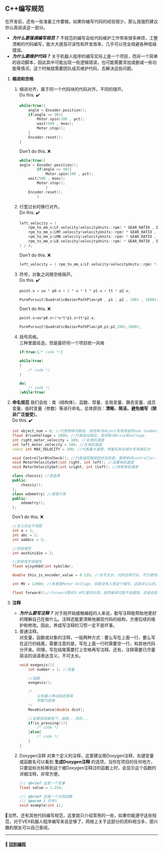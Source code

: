 ## C++编写规范
在开发前，还有一些准备工作要做。如果你编写代码的经验很少，那么我强烈建议你认真阅读这一部分。
- ***为什么要强调编写规范？***
  不规范的编写会给代码维护工作带来很多麻烦，工整清晰的代码编写，能大大提高可读性和开发效率，几乎可以完全规避各种低级错误。
- ***为什么要维护代码？***
  关于机器人程序的编写实际上是一个项目，而非一个简单的自动脚本，因此其中可能出现一些逻辑错误，也可能需要添加或删减一些功能等情况，这个时候就需要团队成员维护代码，去解决这些问题。

1. **缩进和空格**
   1. 缩进对齐，属于同一个代码块的代码对齐，不同的错开。  
        Do this. :heavy_check_mark:
        ```c++
        while(true){
            angle = Encoder.position();
            if(angle >= 90){
                Motor.spin(100 , pct);
                wait(500 , msec);
                Motor.stop();
            }
            Encoder.reset();
        }

        ```
        Don't do this. :x:
        ```c++
        while(true){
        angle = Encoder.position();
                if(angle >= 90){
                    Motor.spin(100 , pct);
            wait(500 , msec);
                Motor.stop();
                    }
            Encoder.reset();
                }
        ```
    2. 行宽过长时换行对齐。  
        Do this. :heavy_check_mark:
        ```c++
        left_velocity = (
            rpm_to_mm_s(LF.velocity(velocityUnits::rpm) * GEAR_RATIO , DRIVE_WHEEL_R * 2) +
            rpm_to_mm_s(LMF.velocity(velocityUnits::rpm) * GEAR_RATIO , DRIVE_WHEEL_R * 2) +
            rpm_to_mm_s(LMB.velocity(velocityUnits::rpm) * GEAR_RATIO , DRIVE_WHEEL_R * 2) +
            rpm_to_mm_s(LB.velocity(velocityUnits::rpm) * GEAR_RATIO , DRIVE_WHEEL_R * 2)
        ) / 4;

        ```
        Don't do this. :x:
        ```c++
        left_velocity = ( rpm_to_mm_s(LF.velocity(velocityUnits::rpm) * GEAR_RATIO , DRIVE_WHEEL_R * 2) + rpm_to_mm_s(LMF.velocity(velocityUnits::rpm) * GEAR_RATIO , DRIVE_WHEEL_R * 2) + rpm_to_mm_s(LMB.velocity(velocityUnits::rpm) * GEAR_RATIO , DRIVE_WHEEL_R * 2) + rpm_to_mm_s(LB.velocity(velocityUnits::rpm) * GEAR_RATIO , DRIVE_WHEEL_R * 2) ) / 4;
        ```
    3. 符号，对象之间用空格隔开。  
        Do this. :heavy_check_mark:
        ```c++
        point.x = uu * p0.x + 2 * u * t * p1.x + tt * p2.x;

        PurePursuit(QuadraticBezierPathPlan(p0 , p1 , p2 , 200) , 1600);
        ```
        Don't do this. :x:
        ```c++
        point.x=uu*p0.x+2*u*t*p1.x+tt*p2.x;
        
        PurePursuit(QuadraticBezierPathPlan(p0,p1,p2,200),1600);
        ```
    4. 括号风格。  
        三种里面任选，但是最好同一个项目统一风格
        ```c++
        if(true){/* code */}

        while(true)
        {
            /* code */
        }

        do{
            /* code */
        }while(true)
        ```
2. **命名规范**
    我们会给：类（结构体）、函数、常量、全局变量、静态变量、成员变量、临时变量（参数）等进行命名，总体原则：**清晰、简洁、避免缩写（除非广泛接受）**。  
    Do this. :heavy_check_mark:
    ```c++
    int object_num = 0; //代表物体的数目，使用单词object和常用缩写num（number）
    float driveVoltage = 1000; //代表驱动电压，使用单词drive和voltage
    int right_motor_velocity = 100; //右电机速度
    int left_motor_velocity = 100; //左电机速度
    const int MAX_VELOCITY = 200; //代表最大速度，常量名称全部大写来做区分

    void ControllerBtnCheck(); //代表遥控器按钮状态检查，使用单词controller，check和常用缩写btn（button）
    void MotorVelocitySet(int right, int left); //设置电机速度
    void MotorVelocityGet(int &right, int &left); //获取电机速度

    class chassis{ //底盘类
    public:
        chassis();
    };
    class odometry{ //里程计类
    public:
        odometry();
    };
    ```
    Don't do this. :x:
    ```c++
    //含义完全不清楚
    int a = 1; 
    int abc = 2;
    int aabbcc = 3;

    //拼音缩写
    int woshinidie = 2; 

    //拼音首字母缩写
    float wjsynkbd(int nybsldw); 

    double this_is_encoder_value = 0.135; //名字太长，代码显得冗长，不方便快速浏览

    int MV = 12000; //本意是Motor Voltage，但是没有人用这个缩写，这是非公认的。

    float forward();//forward是VEX API里的东西，虽然编译可能不会报错，但是会影响阅读者的判断。
    ```

3. **注释**
   - ***为什么要写注释？***
    对于刚开始接触编程的人来说，勤写注释能帮助他更好的理解自己在做什么。注释还能更清晰地展现代码的结构，方便后续的维护和修改。因此，养成写注释的习惯一定不是坏事。
    1. 普通注释。  
        对变量，函数或对象的注释，一般两种方式：要么写在上面一行，要么写在这行的结尾，需要注意的是，写在上面一行时需要空一行，和其他代码分开来。同理，写在结尾需要打上空格再写注释。还有，注释需要已尽量简洁的话语表达含义，不可太长。  
        ```c++
        void exegesis(){
            int number = 1; //变量

            //函数
            exegesis();

            /* 
                让机器人移动指定距离
                参数为距离
            */
            MoveDistance(double dist);

            //如果按钮被按下，就做...否则...
            if(is_pressing()){
                /* code */
            }else{
                /* code */
            }
        }
        ```
    2. Doxygen注释
        对某个定义的注释，这里建议用Doxygen注释，右键变量或函数名可以看到 **生成Doxygen注释** 的选项，当你在项目的任何地方，只要鼠标光标移到这个被Doxygen注释过的函数上时，会显示这个函数的详细注释，非常方便。
        ```c++
        /// @brief 这是一个变量
        float value = 1.234;

        /// @brief 这是一个示例函数
        /// @param i 形参i
        void example(int i);
        ```
:apple:当然，还有其他代码编写规范，这里就只介绍常用的一些，如果你能遵守这些规范，对于VEX机器人程序编写来说足够了，网络上关于这部分的资料相当多，感兴趣的朋友可以自己查阅。
***
#### :door: [回到编程](/programming/programming.md)